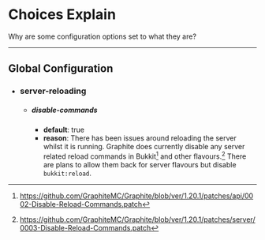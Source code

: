# Choices Explain
Why are some configuration options set to what they are?
___
## Global Configuration
* ### server-reloading
    * ##### disable-commands
        - **default**: true
        - **reason**: There has been issues around reloading the server whilst it is running. 
      Graphite does currently disable any server related reload commands in Bukkit[^1] and other flavours.[^2]
      There are plans to allow them back for server flavours but disable `bukkit:reload`.

[^1]: https://github.com/GraphiteMC/Graphite/blob/ver/1.20.1/patches/api/0002-Disable-Reload-Commands.patch
[^2]: https://github.com/GraphiteMC/Graphite/blob/ver/1.20.1/patches/server/0003-Disable-Reload-Commands.patch